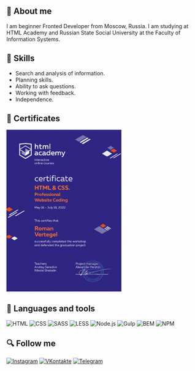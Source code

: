 
## :pencil: About me

I am beginner Fronted Developer from Moscow, Russia. I am studying at HTML Academy and Russian State Social University at the Faculty of Information Systems. 


## :wrench: Skills

* Search and analysis of information.
* Planning skills.
* Ability to ask questions.
* Working with feedback.
* Independence.

## :link: Certificates
<img src="https://github.com/verrtiga/verrtiga/blob/main/assets/Proff.Website%20Coding-1.png" width="300px" alt="Proff-code">

## :open_file_folder: Languages and tools

![HTML](https://img.shields.io/badge/-HTML-24292f?style=for-the-badge&logo=HTML5)
![CSS](https://img.shields.io/badge/-CSS-039BE5?style=for-the-badge&logo=CSS)
![SASS](https://img.shields.io/badge/-SASS-F2F2F2?style=for-the-badge&logo=SASS)
![LESS](https://img.shields.io/badge/-LESS-1d365d?style=for-the-badge&logo=LESS)
![Node.js](https://img.shields.io/badge/-Node.js-24292f?style=for-the-badge&logo=Node.js)
![Gulp](https://img.shields.io/badge/-Gulp-F2F2F2?style=for-the-badge&logo=Gulp)
![BEM](https://img.shields.io/badge/-BEM-24292f?style=for-the-badge&logo=BEM)
![NPM](https://img.shields.io/badge/-NPM-F2F2F2?style=for-the-badge&logo=NPM)

## :mag: Follow me
[![Instagram](https://img.shields.io/badge/-Instagram-24292f?style=for-the-badge&logo=Instagram)](https://www.instagram.com/verrtiga/)
[![VKontakte](https://img.shields.io/badge/-VKontakte-24292f?style=for-the-badge&logo=VK)](https://vk.com/vertiga01)
[![Telegram](https://img.shields.io/badge/-Telegram-24292f?style=for-the-badge&logo=Telegram)](https://t.me/verrtiga)

